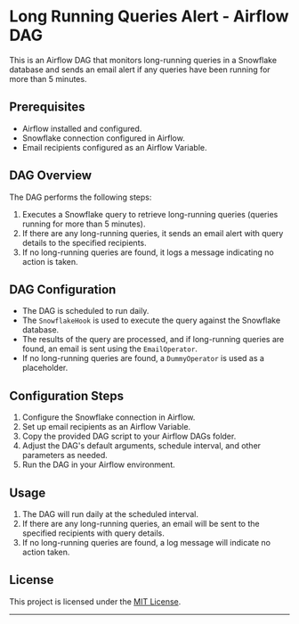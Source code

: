 # Long Running Queries Alert - Airflow DAG

This is an Airflow DAG that monitors long-running queries in a Snowflake database and sends an email alert if any queries have been running for more than 5 minutes.

## Prerequisites

- Airflow installed and configured.
- Snowflake connection configured in Airflow.
- Email recipients configured as an Airflow Variable.

## DAG Overview

The DAG performs the following steps:

1. Executes a Snowflake query to retrieve long-running queries (queries running for more than 5 minutes).
2. If there are any long-running queries, it sends an email alert with query details to the specified recipients.
3. If no long-running queries are found, it logs a message indicating no action is taken.

## DAG Configuration

- The DAG is scheduled to run daily.
- The `SnowflakeHook` is used to execute the query against the Snowflake database.
- The results of the query are processed, and if long-running queries are found, an email is sent using the `EmailOperator`.
- If no long-running queries are found, a `DummyOperator` is used as a placeholder.

## Configuration Steps

1. Configure the Snowflake connection in Airflow.
2. Set up email recipients as an Airflow Variable.
3. Copy the provided DAG script to your Airflow DAGs folder.
4. Adjust the DAG's default arguments, schedule interval, and other parameters as needed.
5. Run the DAG in your Airflow environment.

## Usage

1. The DAG will run daily at the scheduled interval.
2. If there are any long-running queries, an email will be sent to the specified recipients with query details.
3. If no long-running queries are found, a log message will indicate no action taken.

## License

This project is licensed under the [MIT License](LICENSE).

---

